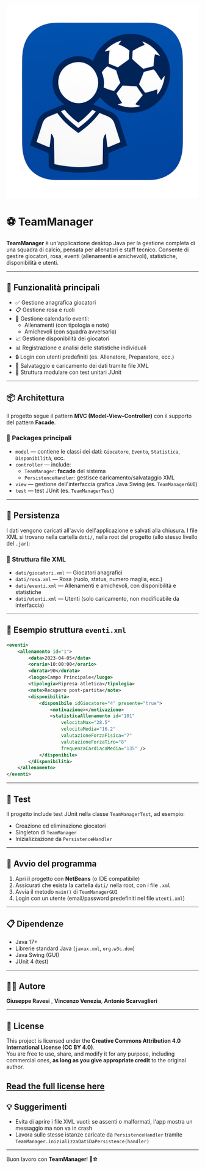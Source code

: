 ![Logo del mio progetto](logo.png)

# ⚽ TeamManager

**TeamManager** è un'applicazione desktop Java per la gestione completa di una squadra di calcio, pensata per allenatori e staff tecnico. Consente di gestire giocatori, rosa, eventi (allenamenti e amichevoli), statistiche, disponibilità e utenti.

---

## 🚀 Funzionalità principali

- ✅ Gestione anagrafica giocatori
- 📋 Gestione rosa e ruoli
- 📅 Gestione calendario eventi:
  - Allenamenti (con tipologia e note)
  - Amichevoli (con squadra avversaria)
- 📈 Gestione disponibilità dei giocatori
- 📊 Registrazione e analisi delle statistiche individuali
- 🔒 Login con utenti predefiniti (es. Allenatore, Preparatore, ecc.)
- 💾 Salvataggio e caricamento dei dati tramite file XML
- 🧪 Struttura modulare con test unitari JUnit

---

## 📦 Architettura

Il progetto segue il pattern **MVC (Model-View-Controller)** con il supporto del pattern **Facade**.

### 📁 Packages principali

- `model` — contiene le classi dei dati: `Giocatore`, `Evento`, `Statistica`, `Disponibilità`, ecc.
- `controller` — include:
  - `TeamManager`: **facade** del sistema
  - `PersistenceHandler`: gestisce caricamento/salvataggio XML
- `view` — gestione dell'interfaccia grafica Java Swing (es. `TeamManagerGUI`)
- `test` — test JUnit (es. `TeamManagerTest`)

---

## 🧠 Persistenza

I dati vengono caricati all'avvio dell'applicazione e salvati alla chiusura. I file XML si trovano nella cartella `dati/`, nella root del progetto (allo stesso livello del `.jar`):

### 📂 Struttura file XML

- `dati/giocatori.xml` — Giocatori anagrafici
- `dati/rosa.xml` — Rosa (ruolo, status, numero maglia, ecc.)
- `dati/eventi.xml` — Allenamenti e amichevoli, con disponibilità e statistiche
- `dati/utenti.xml` — Utenti (solo caricamento, non modificabile da interfaccia)

---

## 📄 Esempio struttura `eventi.xml`

```xml
<eventi>
    <allenamento id="1">
        <data>2023-04-05</data>
        <orario>10:00:00</orario>
        <durata>90</durata>
        <luogo>Campo Principale</luogo>
        <tipologia>Ripresa atletica</tipologia>
        <note>Recupero post-partita</note>
        <disponibilità>
            <disponibile idGiocatore="4" presente="true">
                <motivazione></motivazione>
                <statisticaAllenamento id="101"
                    velocitaMax="28.5"
                    velocitaMedia="16.2"
                    valutazioneForzaFisica="7"
                    valutazioneForzaTiro="8"
                    frequenzaCardiacaMedia="135" />
            </disponibile>
        </disponibilità>
    </allenamento>
</eventi>
```

---

## 🧪 Test

Il progetto include test JUnit nella classe `TeamManagerTest`, ad esempio:

- Creazione ed eliminazione giocatori
- Singleton di `TeamManager`
- Inizializzazione da `PersistenceHandler`

---

## 🔧 Avvio del programma

1. Apri il progetto con **NetBeans** (o IDE compatibile)
2. Assicurati che esista la cartella `dati/` nella root, con i file `.xml`
3. Avvia il metodo `main()` di `TeamManagerGUI`
4. Login con un utente (email/password predefiniti nel file `utenti.xml`)

---

## 📋 Dipendenze

- Java 17+
- Librerie standard Java (`javax.xml`, `org.w3c.dom`)
- Java Swing (GUI)
- JUnit 4 (test)

---

## 🙋‍♂️ Autore

**Giuseppe Ravesi** , **Vincenzo Venezia**, **Antonio Scarvaglieri**

---

## 📄 License

This project is licensed under the **Creative Commons Attribution 4.0 International License (CC BY 4.0)**.  
You are free to use, share, and modify it for any purpose, including commercial ones, **as long as you give appropriate credit** to the original author.

[Read the full license here](https://creativecommons.org/licenses/by/4.0/)
---

## 💡 Suggerimenti

- Evita di aprire i file XML vuoti: se assenti o malformati, l'app mostra un messaggio ma non va in crash
- Lavora sulle stesse istanze caricate da `PersistenceHandler` tramite `TeamManager.inizializzaDatiDaPersistence(handler)`

---

Buon lavoro con **TeamManager**! 💪⚽
